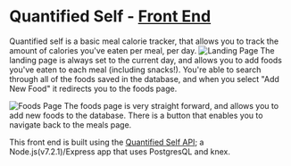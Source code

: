 # Quantified Self - [Front End](https://cmacaulay.github.io/quantifie…)
Quantified self is a basic meal calorie tracker, that allows you to track the amount of calories you've eaten per meal, per day.
![Landing Page](https://image.ibb.co/hr3FEa/Screen_Shot_2017_07_07_at_9_20_45_AM.png)
The landing page is always set to the current day, and allows you to add foods you've eaten to each meal (including snacks!). You're able to search through all of the foods saved in the database, and when you select "Add New Food" it redirects you to the foods page. 

![Foods Page](https://image.ibb.co/k2GP7v/Screen_Shot_2017_07_07_at_9_23_57_AM.png)
The foods page is very straight forward, and allows you to add new foods to the database. There is a button that enables you to navigate back to the meals page.

This front end is built using the [Quantified Self API](https://github.com/cmacaulay/quantified-self-api/blob/master/README.md); a Node.js(v7.2.1)/Express app that uses PostgresQL and knex.



